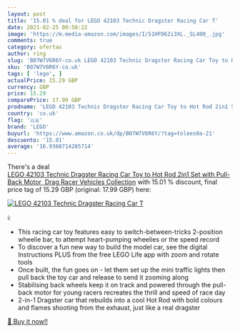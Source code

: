 ```yaml
---
layout: post
title: '15.01 % deal for LEGO 42103 Technic Dragster Racing Car T'
date: 2021-02-25 00:50:22
image: 'https://m.media-amazon.com/images/I/51HFD62i3XL._SL400_.jpg'
comments: true
category: ofertas
author: ring
slug: 'B07W7V6R6Y-co.uk LEGO 42103 Technic Dragster Racing Car Toy to Hot Rod...'
sku: 'B07W7V6R6Y-co.uk'
tags: [ 'lego', ]
actualPrice: 15.29 GBP
currency: GBP
price: 15.29
comparePrice: 17.99 GBP
prodname: 'LEGO 42103 Technic Dragster Racing Car Toy to Hot Rod 2in1 Set with Pull-Back Motor  Drag Racer Vehicles Collection'
country: 'co.uk'
flag: '🇬🇧'
brand: 'LEGO'
buyurl: 'https://www.amazon.co.uk/dp/B07W7V6R6Y/?tag=tolees0a-21'
descuento: '15.01'
average: '16.9360714285714'
---
```


There's a deal [LEGO 42103 Technic Dragster Racing Car Toy to Hot Rod 2in1 Set with Pull-Back Motor  Drag Racer Vehicles Collection](https://www.amazon.co.uk/dp/B07W7V6R6Y/?tag=tolees0a-21)  with  15.01 % discount, final price tag of  15.29 GBP (original: 17.99 GBP) here:

[![LEGO 42103 Technic Dragster Racing Car T](https://m.media-amazon.com/images/I/51HFD62i3XL._SL400_.jpg)](https://www.amazon.co.uk/dp/B07W7V6R6Y/?tag=tolees0a-21)

ℹ️:

- This racing car toy features easy to switch-between-tricks 2-position wheelie bar, to attempt heart-pumping wheelies or the speed record
- To discover a fun new way to build the model car, see the digital Instructions PLUS from the free LEGO Life app with zoom and rotate tools
- Once built, the fun goes on - let them set up the mini traffic lights then pull back the toy car and release to send it zooming along
- Stabilising back wheels keep it on track and powered through the pull-back motor for young racers recreates the thrill and speed of race day
- 2-in-1 Dragster car that rebuilds into a cool Hot Rod with bold colours and flames shooting from the exhaust, just like a real dragster

[🛒 Buy it now!!](https://www.amazon.co.uk/dp/B07W7V6R6Y/?tag=tolees0a-21)
